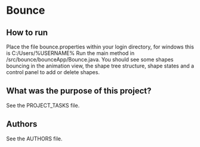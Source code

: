 # Bounce

How to run
----------
Place the file bounce.properties within your login directory,
for windows this is C:/Users/%USERNAME%
Run the main method in /src/bounce/bounceApp/Bounce.java.
You should see some shapes bouncing in the animation view, 
the shape tree structure, shape states and a control panel to
add or delete shapes.

What was the purpose of this project?
-------------------------------------
See the PROJECT_TASKS file.

Authors
-------
See the AUTHORS file.
